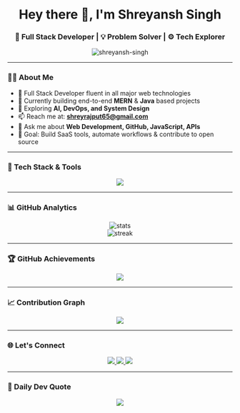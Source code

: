 <h1 align="center">Hey there 👋, I'm Shreyansh Singh</h1>
<h3 align="center">🚀 Full Stack Developer | 💡 Problem Solver | ⚙️ Tech Explorer</h3>

<p align="center">
  <img src="https://komarev.com/ghpvc/?username=shreyansh-singh&label=Profile%20views&color=0e75b6&style=flat" alt="shreyansh-singh" />
</p>

---

### 👨‍💻 About Me

- 🌟 Full Stack Developer fluent in all major web technologies  
- 🔭 Currently building end-to-end **MERN** & **Java** based projects  
- 🌱 Exploring **AI, DevOps, and System Design**
- 📫 Reach me at: **shreyrajput65@gmail.com**
- 💬 Ask me about **Web Development, GitHub, JavaScript, APIs**
- 🎯 Goal: Build SaaS tools, automate workflows & contribute to open source

---

### 🔧 Tech Stack & Tools

<p align="center">
  <img src="https://skillicons.dev/icons?i=html,css,js,ts,react,nextjs,nodejs,express,mongodb,java,python,git,github,vscode,figma,bootstrap,tailwind" />
</p>

---

### 📊 GitHub Analytics

<p align="center">
  <img src="https://github-readme-stats.vercel.app/api?username=0xShreyy&show_icons=true&theme=tokyonight&hide_border=true" alt="stats" />
  <br />
  <img src="https://github-readme-streak-stats.herokuapp.com/?user=0xShreyy&theme=tokyonight&hide_border=true" alt="streak" />
</p>

---

### 🏆 GitHub Achievements

<p align="center">
  <img src="https://github-profile-trophy.vercel.app/?username=0xShreyy&theme=algolia&no-frame=true&title=Stars,Followers,Commits,Repositories" />
</p>

---

### 📈 Contribution Graph

<p align="center">
  <img src="https://github-readme-activity-graph.vercel.app/graph?username=0xShreyy&theme=react-dark" />
</p>

---

### 🌐 Let's Connect

<p align="center">
  <a href="https://www.linkedin.com/in/shreyansh-singh-378a1b26a" target="_blank">
    <img src="https://img.shields.io/badge/LinkedIn-%230077B5?style=for-the-badge&logo=linkedin&logoColor=white" />
  </a>
  <a href="https://www.instagram.com/shreyyrajput" target="_blank">
    <img src="https://img.shields.io/badge/Instagram-%23E4405F?style=for-the-badge&logo=instagram&logoColor=white" />
  </a>
  <a href="https://discord.com/users/fnsSHREYY" target="_blank">
    <img src="https://img.shields.io/badge/Discord-%237289DA?style=for-the-badge&logo=discord&logoColor=white" />
  </a>
</p>

----

### 💬 Daily Dev Quote

<p align="center">
  <img src="https://quotes-github-readme.vercel.app/api?type=horizontal&theme=tokyonight" />
</p>